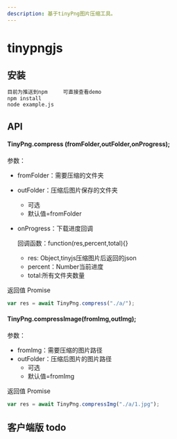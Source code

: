 ```yaml
---
description: 基于tinyPng图片压缩工具。
---
```


# tinypngjs

## 安装

```bash
目前为推送到npm     可直接查看demo
npm install 
node example.js
```


## API

#### TinyPng.compress (fromFolder,outFolder,onProgress);

 
参数：

* fromFolder：需要压缩的文件夹
* outFolder：压缩后图片保存的文件夹
  * 可选
  * 默认值=fromFolder
* onProgress：下载进度回调

  回调函数：function(res,percent,total){}

  * res: Object,tinyjs压缩图片后返回的json
  * percent：Number当前进度
  * total:所有文件夹数量


返回值 Promise

```javascript
var res = await TinyPng.compress("./a/");
```



#### TinyPng.compressImage(fromImg,outImg);
  
参数：

* fromImg：需要压缩的图片路径
* outFolder：压缩后图片的图片路径
  * 可选
  * 默认值=fromImg

返回值 Promise

```javascript
var res = await TinyPng.compressImg("./a/1.jpg");
```



## 客户端版 todo

 


